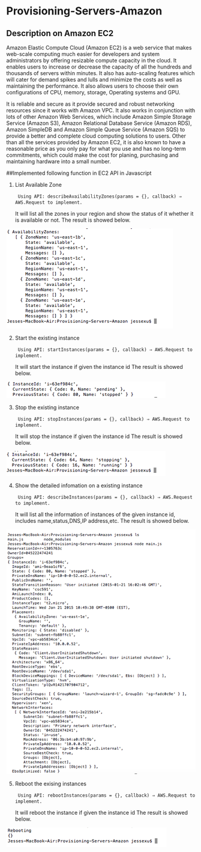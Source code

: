 # Provisioning-Servers-Amazon
## Description on Amazon EC2
Amazon Elastic Compute Cloud (Amazon EC2) is a web service that makes web-scale computing much easier for developers and system administrators by offering resizable compute capacity in the cloud. It enables users to increase or decrease the capacity of all the hundreds and thousands of servers within minutes. It also has auto-scaling features which will cater for demand spikes and lulls and minimize the costs as well as maintaining the performance. It also allows users to choose their own configurations of CPU, memory, storage, Operating systems and GPU.
  
  It is reliable and secure as it provide secured and robust networking resources since it works with Amazon VPC. It also works in conjunction with lots of other Amazon Web Services, which include  Amazon Simple Storage Service (Amazon S3), Amazon Relational Database Service (Amazon RDS), Amazon SimpleDB and Amazon Simple Queue Service (Amazon SQS) to provide a better and complete cloud computing solutions to users. Other than all the services provided by Amazon EC2, it is also known to have a reasonable price as you only pay for what you use and has no long-term commitments, which could make the cost for planing, purchasing and maintaining hardware into a small number.

##Implemented following function in EC2 API in Javascript

1. List Available Zone

		Using API: describeAvailabilityZones(params = {}, callback) ⇒ AWS.Request to implement.
	It will list all the zones in your region and show the status of it whether it is available or not.
The result is showed below.

  <img src="img/listZone.png"/>

2. Start the existing instance

		Using API: startInstances(params = {}, callback) ⇒ AWS.Request to implement.
	It will start the instance if given the instance id 
The result is showed below.

  <img src="img/startInstance.png"/>

3. Stop the existing instance

  		Using API: stopInstances(params = {}, callback) ⇒ AWS.Request to implement.
	It will stop the instance if given the instance id 
The result is showed below.

  <img src="img/stopInstance.png"/>

4. Show the detailed infomation on a existing instance

		Using API: describeInstances(params = {}, callback) ⇒ AWS.Request to implement.
	It will list all the information of instances of  the given instance id, includes name,status,DNS,IP address,etc.
The result is showed below.

  <img src="img/describeInstance.png"/>

5. Reboot the exising instances

		Using API: rebootInstances(params = {}, callback) ⇒ AWS.Request to implement.
	It will reboot the instance if given the instance id 
The result is showed below.

  <img src="img/rebootInstance.png"/>
